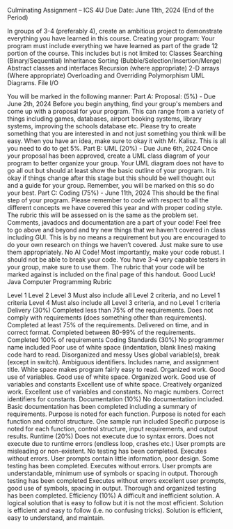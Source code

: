 Culminating Assignment – ICS 4U
Due Date: June 11th, 2024 (End of the Period)

In groups of 3-4 (preferably 4), create an ambitious project to demonstrate everything you have learned in this course.
Creating your program:
Your program must include everything we have learned as part of the grade 12 portion of the course.  This includes but is not limited to:
Classes
Searching (Binary/Sequential)
Inheritance
Sorting (Bubble/Selection/Insertion/Merge)
Abstract classes and interfaces
Recursion (where appropriate)
2-D arrays (Where appropriate)
Overloading and Overriding
Polymorphism
UML Diagrams.
File I/O




You will be marked in the following manner:
Part A: Proposal: (5%) - Due June 2th, 2024 
	Before you begin anything, find your group's members and come up with a proposal for your program.  This can range from a variety of things including games, databases, airport booking systems, library systems, improving the schools database etc.  Please try to create something that you are interested in and not just something you think will be easy. When you have an idea, make sure to okay it with Mr. Kalisz. This is all you need to do to get 5%.
Part B: UML (20%) - Due June 6th, 2024
	Once your proposal has been approved, create a UML class diagram of your program to better organize your group.  Your UML diagram does not have to go all out but should at least show the basic outline of your program.  It is okay if things change after this stage but this should be well thought out and a guide for your group. Remember, you will be marked on this so do your best.
Part C: Coding (75%) - June 11th, 2024 
	This should be the final step of your program.  Please remember to code with respect to all the different concepts we have covered this year and with proper coding style.  The rubric this will be assessed on is the same as the problem set. Comments, javadocs and documentation are a part of your code!  Feel free to go above and beyond and try new things that we haven’t covered in class including GUI.  This is by no means a requirement but you are encouraged to do your own research on things we haven’t covered.  Just make sure to use them appropriately. No AI Code!
	Most importantly, make your code robust.  I should not be able to break your code.  You have 3-4 very capable testers in your group, make sure to use them.  The rubric that your code will be marked against is included on the final page of this handout.  Good Luck!
Java Computer Programming Rubric


Level 1
Level 2
Level 3
Must also include all Level 2 criteria, and no Level 1 criteria
Level 4
Must also include all Level 3 criteria, and no Level 1 criteria
Delivery
(30%)
Completed less than 75% of the requirements.
Does not comply with requirements (does something other than requirements).
Completed at least 75% of the requirements.
Delivered on time, and in correct format.
Completed between 80-99% of the requirements.
Completed 100% of requirements
Coding Standards
(30%)
No programmer name included
Poor use of white space (indentation, blank lines) making code hard to read.
Disorganized and messy
Uses global variable(s), break (except in switch).
Ambiguous identifiers.
Includes name, and assignment title.
White space makes program fairly easy to read.
Organized work.
Good use of variables.
Good use of white space.
Organized work.
Good use of variables and constants
Excellent use of white space.
Creatively organized work.
Excellent use of variables and constants.
No magic numbers.
Correct identifiers for constants.
Documentation
(10%)
No documentation included.
Basic documentation has been completed including a summary of requirements.
Purpose is noted for each function. 
Purpose is noted for each function and control structure.
One sample run included
Specific purpose is noted for each function, control structure, input requirements, and output results.
Runtime
(20%)
Does not execute due to syntax errors.
Does not execute due to runtime errors (endless loop, crashes etc.)
User prompts are misleading or non-existent.
No testing has been completed.
Executes without errors. 
User prompts contain little information, poor design.
Some testing has been completed.
Executes without errors. 
User prompts are understandable, minimum use of symbols or spacing in output.
Thorough testing has been completed
Executes without errors excellent user prompts, good use of symbols, spacing in output.
Thorough and organized testing has been completed.
Efficiency
(10%)
A difficult and inefficient solution.
A logical solution that is easy to follow but it is not the most efficient.
Solution is efficient and easy to follow (i.e. no confusing tricks). 
Solution is efficient, easy to understand, and maintain.




